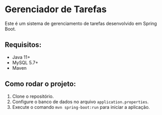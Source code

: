 # Gerenciador de Tarefas

Este é um sistema de gerenciamento de tarefas desenvolvido em Spring Boot.

## Requisitos:
- Java 11+
- MySQL 5.7+
- Maven

## Como rodar o projeto:
1. Clone o repositório.
2. Configure o banco de dados no arquivo `application.properties`.
3. Execute o comando `mvn spring-boot:run` para iniciar a aplicação.
